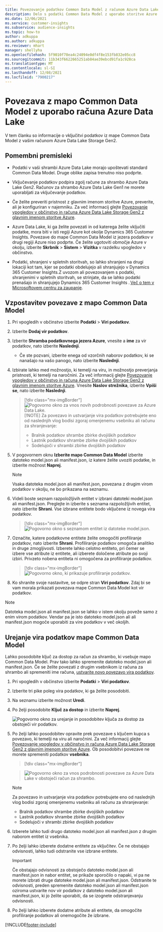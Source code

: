 ```yaml
---
title: Povezovanje podatkov Common Data Model z računom Azure Data Lake
description: Delo s podatki Common Data Model z uporabo storitve Azure Data Lake Storage.
ms.date: 12/06/2021
ms.service: customer-insights
ms.subservice: audience-insights
ms.topic: how-to
author: adkuppa
ms.author: adkuppa
ms.reviewer: mhart
manager: shellyha
ms.openlocfilehash: 5f9010f78ea4c24094e0df4f8e153fb832e05cc8
ms.sourcegitcommit: 11b343f6622665251ab84ae39ebcd91fa1c928ca
ms.translationtype: MT
ms.contentlocale: sl-SI
ms.lasthandoff: 12/08/2021
ms.locfileid: "7900217"
---
```

# <a name="connect-to-a-common-data-model-folder-using-an-azure-data-lake-account"></a>Povezava z mapo Common Data Model z uporabo računa Azure Data Lake

V tem članku so informacije o vključitvi podatkov iz mape Common Data Model z vašim računom Azure Data Lake Storage Gen2.

## <a name="important-considerations"></a>Pomembni premisleki

- Podatki v vaši shrambi Azure Data Lake morajo upoštevati standard Common Data Model. Druge oblike zapisa trenutno niso podprte.

- Vključevanje podatkov podpira zgolj račune za shrambo Azure Data Lake *Gen2*. Računov za shrambo Azure Data Lake Gen1 ne morete uporabljati za vključevanje podatkov.

- Če želite preveriti pristnost z glavnim imenom storitve Azure, preverite, ali je konfiguriran v najemniku. Za več informacij glejte [Povezovanje vpogledov v občinstvo in računa Azure Data Lake Storage Gen2 z glavnim imenom storitve Azure](connect-service-principal.md).

- Azure Data Lake, ki ga želite povezati in od katerega želite vključiti podatke, mora biti v isti regiji Azure kot okolje Dynamics 365 Customer Insights. Povezave do mape Common Data Model iz jezera podatkov v drugi regiji Azure niso podprte. Če želite ugotoviti območje Azure v okolju, izberite **Skrbnik** > **Sistem** > **Vizitka** v razdelku vpogledov v občinstvo.

- Podatki, shranjeni v spletnih storitvah, so lahko shranjeni na drugi lokaciji kot tam, kjer se podatki obdelujejo ali shranjujejo v Dynamics 365 Customer Insights.Z uvozom ali povezovanjem s podatki, shranjenimi v spletnih storitvah, se strinjate, da se lahko podatki prenašajo in shranjujejo Dynamics 365 Customer Insights . [Več o tem v Microsoftovem centru za zaupanje](https://www.microsoft.com/trust-center).

## <a name="connect-to-a-common-data-model-folder"></a>Vzpostavitev povezave z mapo Common Data Model

1. Pri vpogledih v občinstvo izberite **Podatki** > **Viri podatkov**.

1. Izberite **Dodaj vir podatkov**.

1. Izberite **Shramba podatkovnega jezera Azure**, vnesite a **ime** za vir podatkov, nato izberite **Naslednji**.

   - Če ste pozvani, izberite enega od vzorčnih naborov podatkov, ki se nanašajo na vašo panogo, nato izberite **Naslednji**. 

1. Izbirate lahko med možnostjo, ki temelji na viru, in možnostjo preverjanja pristnosti, ki temelji na naročnini. Za več informacij glejte [Povezovanje vpogledov v občinstvo in računa Azure Data Lake Storage Gen2 z glavnim imenom storitve Azure](connect-service-principal.md). Vnesite **Naslov strežnika**, izberite **Vpiši se**, nato izberite **Naslednji**.
   > [!div class="mx-imgBorder"]
   > ![Pogovorno okno za vnos novih podrobnosti povezave za Azure Data Lake.](media/enter-new-storage-details.png)
   > [!NOTE]
   > Za povezavo in ustvarjanje vira podatkov potrebujete eno od naslednjih vlog bodisi zgoraj omenjenemu vsebniku ali računu za shranjevanje:
   >  - Bralnik podatkov shrambe zbirke dvojiških podatkov
   >  - Lastnik podatkov shrambe zbirke dvojiških podatkov
   >  - Sodelujoči v shrambi zbirke dvojiških podatkov

1. V pogovornem oknu **Izberite mapo Common Data Model** izberite datoteko model.json ali manifest.json, iz katere želite uvoziti podatke, in izberite možnost **Naprej**.
   > [!NOTE]
   > Vsaka datoteka model.json ali manifest.json, povezana z drugim virom podatkov v okolju, ne bo prikazana na seznamu.

1. Videli boste seznam razpoložljivih entitet v izbrani datoteki model.json ali manifest.json. Preglejte in izberite s seznama razpoložljivih entitet, nato izberite **Shrani**. Vse izbrane entitete bodo vključene iz novega vira podatkov.
   > [!div class="mx-imgBorder"]
   > ![Pogovorno okno s seznamom entitet iz datoteke model.json.](media/review-entities.png)

8. Označite, katere podatkovne entitete želite omogočiti profiliranje podatkov, nato izberite **Shrani**. Profiliranje podatkov omogoča analitiko in druge zmogljivosti. Izberete lahko celotno entiteto, pri čemer se izbere vse atribute iz entitete, ali izberete določene atribute po svoji izbiri. Privzeto nobena entiteta ni omogočena za profiliranje podatkov.
   > [!div class="mx-imgBorder"]
   > ![Pogovorno okno, ki prikazuje profiliranje podatkov.](media/dataprofiling-entities.png)

9. Ko shranite svoje nastavitve, se odpre stran **Viri podatkov**. Zdaj bi se vam morala prikazati povezava mape Common Data Model kot vir podatkov.

> [!NOTE]
> Datoteka model.json ali manifest.json se lahko v istem okolju poveže samo z enim virom podatkov. Vendar pa je isto datoteko model.json ali ali manifest.json mogoče uporabiti za vire podatkov v več okoljih.

## <a name="edit-a-common-data-model-folder-data-source"></a>Urejanje vira podatkov mape Common Data Model

Lahko posodobite ključ za dostop za račun za shrambo, ki vsebuje mapo Common Data Model. Prav tako lahko spremenite datoteko model.json ali manifest.json. Če se želite povezati z drugim vsebnikom iz računa za shrambo ali spremeniti ime računa, [ustvarite novo povezavo vira podatkov](#connect-to-a-common-data-model-folder).

1. Pri vpogledih v občinstvo izberite **Podatki** > **Viri podatkov**.

2. Izberite tri pike poleg vira podatkov, ki ga želite posodobiti.

3. Na seznamu izberite možnost **Uredi**.

4. Po želji posodobite **Ključ za dostop** in izberite **Naprej**.

   ![Pogovorno okno za urejanje in posodobitev ključa za dostop za obstoječi vir podatkov.](media/edit-access-key.png)

5. Po želji lahko posodobitev opravite prek povezave s ključem kupca s povezavo, ki temelji na viru ali naročnini. Za več informacij glejte [Povezovanje vpogledov v občinstvo in računa Azure Data Lake Storage Gen2 z glavnim imenom storitve Azure](connect-service-principal.md). Ob posodobitvi povezave ne morete spremeniti podatkov **vsebnika**.
   > [!div class="mx-imgBorder"]

   > ![Pogovorno okno za vnos podrobnosti povezave za Azure Data Lake v obstoječi račun za shrambo.](media/enter-existing-storage-details.png)

   > [!NOTE]
   > Za povezavo in ustvarjanje vira podatkov potrebujete eno od naslednjih vlog bodisi zgoraj omenjenemu vsebniku ali računu za shranjevanje:
   >  - Bralnik podatkov shrambe zbirke dvojiških podatkov
   >  - Lastnik podatkov shrambe zbirke dvojiških podatkov
   >  - Sodelujoči v shrambi zbirke dvojiških podatkov


6. Izberete lahko tudi drugo datoteko model.json ali manifest.json z drugim naborom entitet iz vsebnika.

7. Po želji lahko izberete dodatne entitete za vključitev. Če ne obstajajo odvisnosti, lahko tudi odstranite vse izbrane entitete.

   > [!IMPORTANT]
   > Če obstajajo odvisnosti za obstoječo datoteko model.json ali manifest.json in nabor entitet, se prikaže sporočilo o napaki, vi pa ne morete izbrati druge datoteke model.json ali manifest.json. Odstranite te odvisnosti, preden spremenite datoteko model.json ali manifest.json oziroma ustvarite nov vir podatkov z datoteko model.json ali manifest.json, ki jo želite uporabiti, da se izognete odstranjevanju odvisnosti.

8. Po želji lahko izberete dodatne atribute ali entitete, da omogočite profiliranje podatkov ali onemogočite že izbrane.   


[!INCLUDE[footer-include](../includes/footer-banner.md)]
